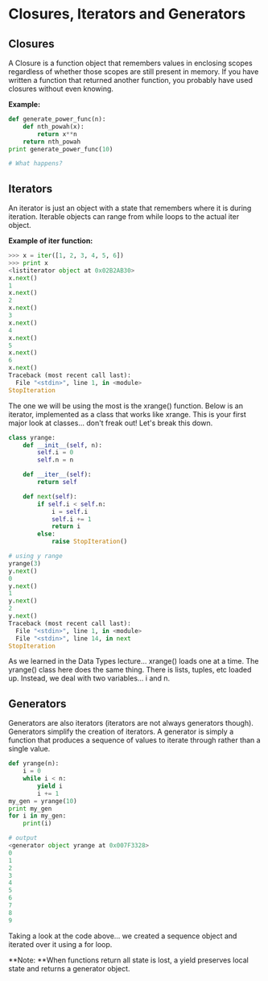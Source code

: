 # Closures, Iterators and Generators

## Closures

A Closure is a function object that remembers values in enclosing scopes regardless of whether those scopes are still present in memory. If you have written a function that returned another function, you probably have used closures without even knowing.

**Example:**

```py
def generate_power_func(n):
    def nth_powah(x):
        return x**n
    return nth_powah
print generate_power_func(10)

# What happens?
```

## Iterators

An iterator is just an object with a state that remembers where it is during iteration. Iterable objects can range from while loops to the actual iter object.

**Example of iter function:**

```py
>>> x = iter([1, 2, 3, 4, 5, 6])
>>> print x
<listiterator object at 0x02B2AB30>
x.next()
1
x.next()
2
x.next()
3
x.next()
4
x.next()
5
x.next()
6
x.next()
Traceback (most recent call last):
  File "<stdin>", line 1, in <module>
StopIteration
```

The one we will be using the most is the xrange\(\) function. Below is an iterator, implemented as a class that works like xrange. This is your first major look at classes... don't freak out! Let's break this down.

```py
class yrange:
    def __init__(self, n):
        self.i = 0
        self.n = n

    def __iter__(self):
        return self

    def next(self):
        if self.i < self.n:
            i = self.i
            self.i += 1
            return i
        else:
            raise StopIteration()

# using y range
yrange(3)
y.next()
0
y.next()
1
y.next()
2
y.next()
Traceback (most recent call last):
  File "<stdin>", line 1, in <module>
  File "<stdin>", line 14, in next
StopIteration
```

As we learned in the Data Types lecture... xrange\(\) loads one at a time. The yrange\(\) class here does the same thing. There is lists, tuples, etc loaded up. Instead, we deal with two variables... i and n.

## Generators

Generators are also iterators \(iterators are not always generators though\). Generators simplify the creation of iterators. A generator is simply a function that produces a sequence of values to iterate through rather than a single value.

```py
def yrange(n):
    i = 0
    while i < n:
        yield i
        i += 1
my_gen = yrange(10)
print my_gen
for i in my_gen:
    print(i)

# output
<generator object yrange at 0x007F3328>
0
1
2
3
4
5
6
7
8
9
```

Taking a look at the code above... we created a sequence object and iterated over it using a for loop.

**Note: **When functions return all state is lost, a yield preserves local state and returns a generator object.

